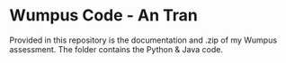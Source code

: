 # Wumpus Code - An Tran
Provided in this repository is the documentation and .zip of my Wumpus assessment.
The folder contains the Python & Java code.
